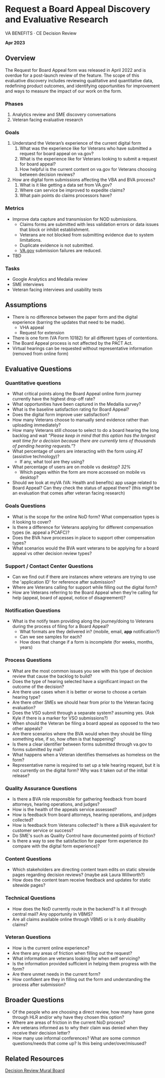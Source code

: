 # Request a Board Appeal Discovery and Evaluative Research

VA BENEFITS · CE Decision Review

**Apr 2023**

## **Overview**

The Request for Board Appeal form was released in April 2022 and is overdue for a post-launch review of the feature. The scope of this evaluative discovery includes reviewing qualitative and quantitative data, redefining product outcomes, and identifying opportunities for improvement and ways to measure the impact of our work on the form.

### **Phases**

1. Analytics review and SME discovery conversations
2. Veteran facing evaluative research

### **Goals**

1. Understand the Veteran’s experience of the current digital form
    1. What was the experience like for Veterans who have submitted a request for board appeal on va.gov?
    2. What is the experience like for Veterans looking to submit a request for board appeal?
    3. How helpful is the current content on va.gov for Veterans choosing between decision reviews?
2. How are digital form submissions affecting the VBA and BVA process?
    1. What is it like getting a data set from VA.gov?
    2. Where can service be improved to expedite claims?
    3. What pain points do claims processors have?

### **Metrics**

- Improve data capture and transmission for NOD submissions.
    - Claims forms are submitted with less validation errors or data issues that block or inhibit establishment.
    - Veterans are not blocked from submitting evidence due to system limitations.
    - Duplicate evidence is not submitted.
    - [VA.gov](http://va.gov/) submission failures are reduced.
- TBD

### **Tasks**

- Google Analytics and Medalia review
- SME interviews
- Veteran facing interviews and usability tests

## **Assumptions**

- There is no difference between the paper form and the digital experience (barring the updates that need to be made).
    - VHA appeal
    - Request for extension
- There is one form (VA Form 10182) for all different types of contentions.
- The Board Appeal process is not affected by the PACT Act.
- Virtual hearings can be requested without representative information (removed from online form)

## **Evaluative Questions**

### **Quantitative questions**

- What critical points along the Board Appeal online form journey currently have the highest drop-off rate?
- What opportunities have been captured in the Medallia survey?
- What is the baseline satisfaction rating for Board Appeal?
- Does the digital form improve user satisfaction?
- How many Veterans choose to manually send evidence rather than uploading immediately?
- How many Veterans still choose to select to do a board hearing the long backlog and wait *“Please keep in mind that this option has the longest wait time for a decision because there are currently tens of thousands of pending hearing requests.”*?
- What percentage of users are interacting with the form using AT (assistive technology)?
    - If any, what tool are they using?
- What percentage of users are on mobile vs desktop? *32%*
    - Which pages within the form are more accessed on mobile vs desktop?
- Should we look at myVA (VA: Health and benefits) app usage related to Board Appeal? Can they check the status of appeal there? (this might be an evaluation that comes after veteran facing research)

### **Goals Questions**

- What is the scope for the online NoD form? What compensation types is it looking to cover?
- Is there a difference for Veterans applying for different compensation types (ie. appeal a PCAFC)?
- Does the BVA have processes in place to support other compensation types?
- What scenarios would the BVA want veterans to be applying for a board appeal vs other decision review types?

### **Support / Contact Center Questions**

- Can we find out if there are instances where veterans are trying to use the 'application ID' for reference after submission?
- Where are Veterans calling for support while filling out the digital form?
- How are Veterans referring to the Board Appeal when they’re calling for help (appeal, board of appeal, notice of disagreement)?

### **Notification Questions**

- What is the notify team providing along the journey/doing to Veterans during the process of filing for a Board Appeal?
    - What formats are they delivered in? (mobile, email, **app** notification?)
    - Can we see samples for each?
    - How does that change if a form is incomplete (for weeks, months, years)

### **Process Questions**

- What are the most common issues you see with this type of decision review that cause the backlog to build?
- Does the type of hearing selected have a significant impact on the outcome of the decision?
- Are there use cases when it is better or worse to choose a certain hearing type?
- Are there other SMEs we should hear from prior to the Veteran facing evaluation?
- Does the VSO submit through a separate system? assuming yes. (Ask Kyle if there is a marker for VSO submissions?)
- When should the Veteran be filing a board appeal as opposed to the two other appeals?
- Are there scenarios where the BVA would when they should be filing something else, if so, how often is that happening?
- Is there a clear identifier between forms submitted through va.gov to forms submitted by mail?
- What happens when a Veteran identifies themselves as homeless on the form?
- Representative name is required to set up a tele hearing request, but it is not currently on the digital form? Why was it taken out of the initial release?

### **Quality Assurance Questions**

- Is there a BVA role responsible for gathering feedback from board attorneys, hearing operations, and judges?
- How is the health of the appeals service assessed?
- How is feedback from board attorneys, hearing operations, and judges collected?
- How is feedback from Veterans collected? Is there a BVA equivalent for customer service or success?
- Do SME's such as Quality Control have documented points of friction?
- Is there a way to see the satisfaction for paper form experience (to compare with the digital form experience)?

### **Content Questions**

- Which stakeholders are directing content team edits on static sitewide pages regarding decision reviews? (maybe ask Laura Willworth?)
- How does the content team receive feedback and updates for static sitewide pages?

### **Technical Questions**

- How does the NoD currently route in the backend? Is it all through central mail? Any opportunity in VBMS?
- Are all claims available online through VBMS or is it only disability claims?

### **Veteran Questions**

- How is the current online experience?
- Are there any areas of friction when filling out the request?
- What information are veterans looking for when self servicing?
- Is the information provided sufficient in helping them progress with the form?
- Are there unmet needs in the current form?
- How confident are they in filling out the form and understanding the process after submission?

## **Broader Questions**

- Of the people who are choosing a direct review, how many have gone through HLR and/or why have they chosen this option?
- Where are areas of friction in the current NoD process?
- Are veterans informed as to why their claim was denied when they receive their decision letter?
- How many use informal conferences? What are some common questions/needs that come up? Is this being under/over/misused?

## **Related Resources**

[Decision Review Mural Board](https://app.mural.co/t/coforma8350/m/coforma8350/1679600983883/c565af371b4772fe601b1ab9df7a4a8212b7f7e9?sender=udbf574074425980f04c55360)
